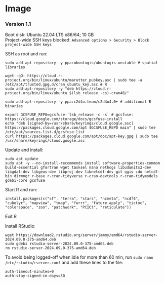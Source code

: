 
# Image

### Version 1.1
Boot disk: Ubuntu 22.04 LTS x86/64; 10 GB  
Project-wide SSH keys blocked: `Advanced options > Security > Block project-wide SSH keys`

SSH as root and run:
```
sudo add-apt-repository -y ppa:ubuntugis/ubuntugis-unstable # spatial libraries

wget -qO- https://cloud.r-project.org/bin/linux/ubuntu/marutter_pubkey.asc | sudo tee -a /etc/apt/trusted.gpg.d/cran_ubuntu_key.asc # R
sudo add-apt-repository -y "deb https://cloud.r-project.org/bin/linux/ubuntu $(lsb_release -cs)-cran40/"

sudo add-apt-repository -y ppa:c2d4u.team/c2d4u4.0+ # additional R binaries

export GCSFUSE_REPO=gcsfuse-`lsb_release -c -s` # gcsfuse: https://cloud.google.com/storage/docs/gcsfuse-install
echo "deb [signed-by=/usr/share/keyrings/cloud.google.asc] https://packages.cloud.google.com/apt $GCSFUSE_REPO main" | sudo tee /etc/apt/sources.list.d/gcsfuse.list
curl https://packages.cloud.google.com/apt/doc/apt-key.gpg | sudo tee /usr/share/keyrings/cloud.google.asc
```

Update and install:
```
sudo apt update
sudo apt -y --no-install-recommends install software-properties-common build-essential gfortran wget tasksel nano nethogs libudunits2-dev libgdal-dev libgeos-dev libproj-dev libnetcdf-dev git qgis cdo netcdf-bin dirmngr r-base r-cran-tidyverse r-cran-devtools r-cran-tidymodels gdebi-core gcsfuse
```

Start R and run:
```
install.packages(c("sf", "terra", "stars", "ncmeta", "ncdf4", "cubelyr", "mapview", "tmap", "furrr", "future.apply", "tictoc", "colorspace", "zoo", "patchwork", "PCICt", "reticulate"))
```
Exit R

Install RStudio:
```
wget https://download2.rstudio.org/server/jammy/amd64/rstudio-server-2024.09.0-375-amd64.deb
sudo gdebi rstudio-server-2024.09.0-375-amd64.deb
rm rstudio-server-2024.09.0-375-amd64.deb
```
To avoid being logged-off when idle for more than 60 min, run `sudo nano /etc/rstudio/rserver.conf` and add these lines to the file:
```
auth-timeout-minutes=0
auth-stay-signed-in-days=30
```
